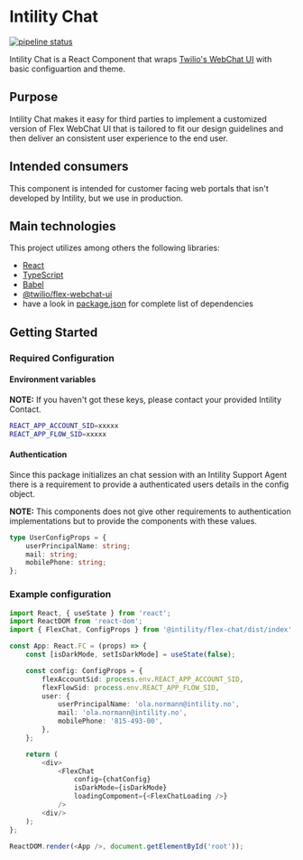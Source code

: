 <!-- template available at https://gitlab.intility.no/Intility/readme-template -->

<!-- Badges -->
<!-- While not required, badges are recommended; and in particular pipeline status -->
<!-- Uncomment the below line and replace `project` with the path to your project (e.g. -->
<!-- `group[s]/project`). If you want the status for a different branch than `master`, change -->
<!-- the branch too.-->
<!-- [![pipeline status](https://gitlab.intility.no/<project>/master/pipeline.svg)](https://gitlab.intility.no/<project>/pipelines)   -->

<!------------------------------------------------------------------------------------>
<!-- REQUIRED -->
<!------------------------------------------------------------------------------------>

# Intility Chat

[![pipeline status](https://gitlab.intility.no/TechnicalServices/Callview/chat/flex-chat/badges/master/pipeline.svg)](https://gitlab.intility.no/TechnicalServices/Callview/chat/flex-chat/-/commits/master)

<!-- Describe the project briefly here. -->
<!-- Also, unless it's clear: specify what type of project it is; API, library, application, collection of scripts, etc -->
Intility Chat is a React Component that wraps [Twilio's WebChat UI](https://www.npmjs.com/package/@twilio/flex-webchat-ui) with basic configuartion and theme. 

## Purpose

<!-- What does the application do and why? What problem does it solve? -->
Intility Chat makes it easy for third parties to implement a customized version of Flex WebChat UI that is tailored to fit our design guidelines and then deliver an consistent user experience to the end user. 

## Intended consumers

<!--  Who is the application intended for, and who can utilize its features? -->
This component is intended for customer facing web portals that isn't developed by Intility, but we use in production.

## Main technologies

<!-- What are the main languages and frameworks are used in the project -->
This project utilizes among others the following libraries:

* [React](https://reactjs.org/)
* [TypeScript](https://www.typescriptlang.org/)
* [Babel](https://babeljs.io/)
* [@twilio/flex-webchat-ui](https://www.npmjs.com/package/@twilio/flex-webchat-ui)
* have a look in [package.json](package.json) for complete list of dependencies
  
## Getting Started

<!--
Provide step by step instructions that will allow a new contributor to get a copy of the project up and running on their local machine.
Installation of common development tools such as `git`, `docker` and IDEs can be covered here, but is not necessary.

The granularity and extent of these instructions will depend on the size and type of the project,
but may extend to things such as platform specific steps, etc.
-->

### Required Configuration

#### Environment variables

**NOTE:** If you haven't got these keys, please contact your provided Intility Contact.

```bash
REACT_APP_ACCOUNT_SID=xxxxx
REACT_APP_FLOW_SID=xxxxx
```

#### Authentication

Since this package initializes an chat session with an Intility Support Agent there is a requirement to provide a authenticated users details in the config object.

**NOTE:** This components does not give other requirements to authentication implementations but to provide the components with these values.

```typescript
type UserConfigProps = {
    userPrincipalName: string;
    mail: string;
    mobilePhone: string;
};
```

### Example configuration

```typescript
import React, { useState } from 'react';
import ReactDOM from 'react-dom';
import { FlexChat, ConfigProps } from '@intility/flex-chat/dist/index';

const App: React.FC = (props) => {
    const [isDarkMode, setIsDarkMode] = useState(false);

    const config: ConfigProps = {
        flexAccountSid: process.env.REACT_APP_ACCOUNT_SID,
        flexFlowSid: process.env.REACT_APP_FLOW_SID,
        user: {
            userPrincipalName: 'ola.normann@intility.no',
            mail: 'ola.normann@intility.no',
            mobilePhone: '815-493-00',
        },
    };

    return (
        <div>
            <FlexChat
                config={chatConfig}
                isDarkMode={isDarkMode}
                loadingCompoment={<FlexChatLoading />}
            />
        <div/>
    );
};

ReactDOM.render(<App />, document.getElementById('root'));
```

